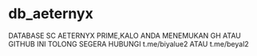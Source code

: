 # db_aeternyx
DATABASE SC AETERNYX PRIME,KALO ANDA MENEMUKAN GH ATAU GITHUB INI TOLONG SEGERA HUBUNGI t.me/biyalue2 ATAU t.me/beyal2
